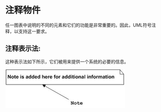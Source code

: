 # 注释物件

任一图表中说明的不同的元素和它们的功能是非常重要的。因此，UML符号注释，以支持这一要求。

## 注释表示法:

这种表示法如下所示，它们被用来提供一个系统的必要的信息。

![Note Notation](../img/160F132N-14.jpg)

